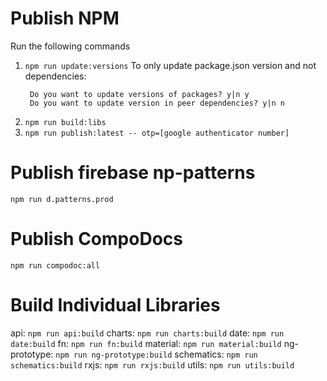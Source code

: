 # Publish NPM


Run the following commands

1. `npm run update:versions`
    To only update package.json version and not dependencies:
    ```
     Do you want to update versions of packages? y|n y
     Do you want to update version in peer dependencies? y|n n
    ```
2. `npm run build:libs`
3. `npm run publish:latest -- otp=[google authenticator number]`

# Publish firebase np-patterns
`npm run d.patterns.prod`

# Publish CompoDocs
`npm run compodoc:all`

# Build Individual Libraries

api: `npm run api:build`
charts: `npm run charts:build`
date: `npm run date:build`
fn: `npm run fn:build`
material: `npm run material:build`
ng-prototype: `npm run ng-prototype:build`
schematics: `npm run schematics:build`
rxjs: `npm run rxjs:build`
utils: `npm run utils:build`
